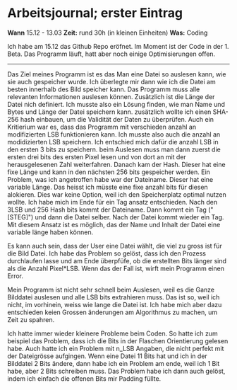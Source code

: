 # Arbeitsjournal; erster Eintrag
**Wann** 15.12 - 13.03
**Zeit:** rund 30h (in kleinen Einheiten)
**Was:** Coding

Ich habe am 15.12 das Github Repo eröfnet.
Im Moment ist der Code in der 1. Beta. Das Programm läuft, hatt aber noch einige Optimisierungen offen.

-----
Das Ziel meines Programm ist es das Man eine Datei so auslesen kann, wie sie auch gespeicher wurde.
Ich überlegte mir dann wie ich die Datei am besten innerhalb des Bild speicher kann.
Das Programm muss alle relevanten Informationen auslesen können. Zusätzlich ist die Länge der Datei nich definiert. Ich musste also ein Lösung finden,
wie man Name und Bytes und Länge der Datei speichern kann.
zusätzlich wollte ich einen SHA-256 hash einbauen, um die Validität der Daten zu überprüfen.
Auch ein Kritierium war es, dass das Programm mit verschieden anzahl an modifizierten LSB funktionieren kann. Ich musste also auch die anzahl an modidizierten LSB speichern.
Ich entschied mich dafür die anzahl LSB in den ersten 3 bits zu speichern. beim Auslesen muss man dann zuerst die ersten drei bits des ersten Pixel lesen und von dort an mit der herausgelesenen Zahl weiterfahren.
Danach kam der Hash. Dieser hat eine fixe Länge und kann in den nächsten 256 bits gespeicher werden.
Ein Problem, was ich angetroffen habe war der Dateiname. Dieser hat eine variable Länge. Das heisst ich müsste eine fixe anzahl bits für diesen alokieren. Dies war keine Option, weil ich den Speicherplatz optimal nutzen wollte.
Ich habe mich im Ende für ein Tag ansatz entschieden. Nach den 3LSB und 256 Hash bits kommt der Dateiname. Dann kommt ein Tag ("\[STEG]") und dann die Datei selber. 
Nach der Datei kommt wieder ein Tag. Mit diesem Ansatz ist es möglich, das der Name und Inhalt der Datei eine variable länge haben können.

Es kann auch sein, dass der User eine Datei wählt, die viel zu gross ist für die Bild Datei. Ich habe das Problem so gelöst, dass ich den Prozess durchlaufen lasse und am Ende überpfüfe,
ob die erstellten Bits länger sind als die Anzahl Pixel*LSB. Wenn das der Fall ist, wirft mein Programm einen Error.

Mein Programm ist nicht sehr schnell beim Auslesen, weil es die Ganze Bilddatei auslesen und alle LSB bits extrahieren muss. Das ist so, weil ich nicht, im vorhinein, weiss wie lange die Datei ist.
Ich habe mich aber dazu entschieden keien Grossen änderungen am Algorithmus zu machen, um Zeit zu spahren.

Ich hatte immer wieder kleinere Probleme beim Coden. So hatte ich zum beispiel das Problem, dass ich die Bits in der Flaschen Orientierung gelesen habe. Auch hatte ich ein Problem mit n_LSB Angaben, die nicht perfekt mit der Dateigrösse aufgingen.
Wenn eine Datei 11 Bits hat und ich in der Bilddatei 2 Bits ändere, dann habe ich ein Problem am ende, weil ich 1 Bit habe, aber 2 Bits schreiben muss.
Das Problem habe ich dann auch gelöst, indem ich einfach die offenen Bits mir Padding füllte.
